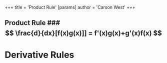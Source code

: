 +++
 title = 'Product Rule'
[params]
	author = 'Carson West'
+++
## Product Rule ###  $$ \frac{d}{dx}[f(x)g(x)]] = f'(x)g(x)+g'(x)f(x) $$  


# Derivative Rules